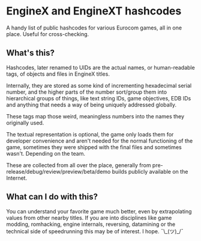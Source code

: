 # EngineX and EngineXT hashcodes
A handy list of public hashcodes for various Eurocom games, all in one place. Useful for cross-checking.

## What's this?
Hashcodes, later renamed to UIDs are the actual names, or human-readable tags, of objects and files in EngineX titles.

Internally, they are stored as some kind of incrementing hexadecimal serial number, and the higher parts of the number sort/group them into hierarchical groups of things, like text string IDs, game objectives, EDB IDs and anything that needs a way of being uniquely addressed globally.

These tags map those weird, meaningless numbers into the names they originally used.

The textual representation is optional, the game only loads them for developer convenience and aren't needed for the normal functioning of the game, sometimes they were shipped with the final files and sometimes wasn't. Depending on the team.

These are collected from all over the place, generally from pre-release/debug/review/preview/beta/demo builds publicly available on the Internet.

## What can I do with this?

You can understand your favorite game much better, even by extrapolating values from other nearby titles. If you are into disciplines like game modding, romhacking, engine internals, reversing, datamining or the technical side of speedrunning this may be of interest. I hope. ¯\\\_(ツ)_/¯
